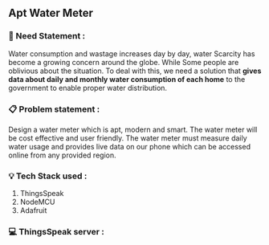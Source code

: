 ## Apt Water Meter

### :pushpin: Need Statement :
Water consumption and wastage increases day by day, water Scarcity has become a growing concern around the globe. While Some people are oblivious about the situation. To deal with this, we need a solution that **gives data about daily and monthly water consumption of each home** to the government to enable proper water distribution.

### :clipboard: Problem statement :
Design a water meter which is apt, modern and smart. The water meter will be cost effective and user friendly. The water meter must measure daily water usage and provides live data on our phone which can be accessed online from any provided region.

### :bulb: Tech Stack used :
1. ThingsSpeak
2. NodeMCU
3. Adafruit

### :computer: ThingsSpeak server : 

